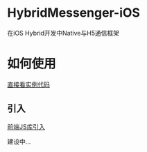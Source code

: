 # HybridMessenger-iOS
在iOS Hybrid开发中Native与H5通信框架


# 如何使用 #

[直接看实例代码](https://github.com/devyok/HybridMessenger/tree/master/HybridMessenger-Android/hybridmessenger-sample)


## 引入 ##

[前端JS库引入](https://github.com/devyok/HybridMessenger/blob/master/HybridMessenger-JavaScript/README.md)



建设中...
